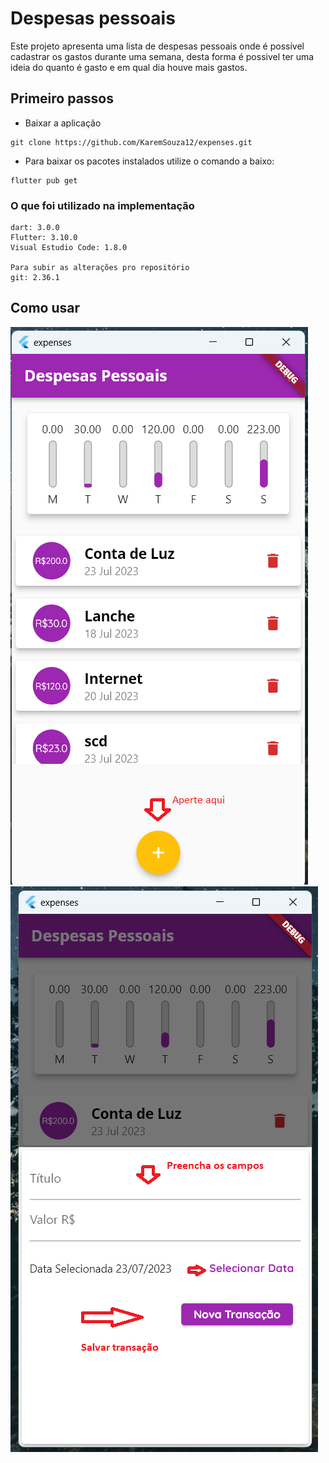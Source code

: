 # Despesas pessoais
Este projeto apresenta uma lista de despesas pessoais onde é possível cadastrar os gastos durante uma semana, desta forma é possivel ter uma ideia do quanto é gasto e em qual dia houve mais gastos.

## Primeiro passos
- Baixar a aplicação

```
git clone https://github.com/KaremSouza12/expenses.git
```

- Para baixar os pacotes instalados utilize o comando a baixo:

```
flutter pub get
```
### O que foi utilizado na implementação

```
dart: 3.0.0
Flutter: 3.10.0
Visual Estudio Code: 1.8.0

Para subir as alterações pro repositório
git: 2.36.1
```
## Como usar 

![Tela inicial](assets/images/initial_screen.png)![Formulário](assets/images/form.png) 

